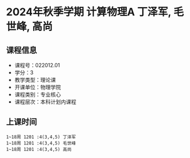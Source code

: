 # 2024年秋季学期 计算物理A 丁泽军, 毛世峰, 高尚






## 课程信息

- 课程号：022012.01
- 学分：3
- 教学类型：理论课
- 开课单位：物理学院
- 课程类别：专业核心
- 课程层次：本科计划内课程

## 上课时间

```
1~18周 1201 :4(3,4,5) 丁泽军
1~18周 1201 :4(3,4,5) 毛世峰
1~18周 1201 :4(3,4,5) 高尚
```

